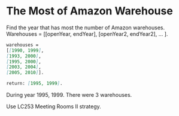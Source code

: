 # The Most of Amazon Warehouse
Find the year that has most the number of Amazon warehouses.
Warehouses = [[openYear, endYear], [openYear2, endYear2], ... ].
```markdown
warehouses =
[[1990, 1999],
[1993, 2000],
[1995, 2000],
[2003, 2004],
[2005, 2010]].

return: [1995, 1999].
```
During year 1995, 1999. There were 3 warehouses.

Use LC253 Meeting Rooms II strategy.